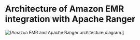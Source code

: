 # Architecture of Amazon EMR integration with Apache Ranger<a name="emr-ranger-architecture"></a>

![\[Amazon EMR and Apache Ranger architecture diagram.\]](http://docs.aws.amazon.com/emr/latest/ManagementGuide/images/emr-ranger-architecture.png)